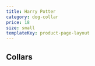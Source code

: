 ```yaml
---
title: Harry Potter
category: dog-collar
price: 18
size: small
templateKey: product-page-layout
---
```


## Collars
